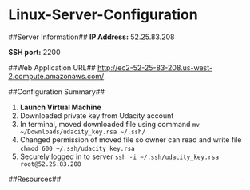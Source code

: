 # Linux-Server-Configuration

##Server Information##
**IP Address:** 52.25.83.208

**SSH port:** 2200

##Web Application URL##
http://ec2-52-25-83-208.us-west-2.compute.amazonaws.com/

##Configuration Summary##
1. **Launch Virtual Machine**
  1. Downloaded private key from Udacity account
  2. In terminal, moved downloaded file using command `mv ~/Downloads/udacity_key.rsa ~/.ssh/`
  3. Changed permission of moved file so owner can read and write file `chmod 600 ~/.ssh/udacity_key.rsa`
  4. Securely logged in to server `ssh -i ~/.ssh/udacity_key.rsa root@52.25.83.208`


##Resources##

